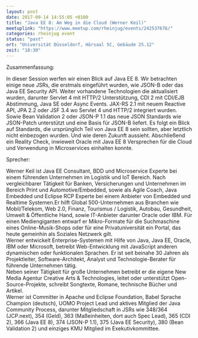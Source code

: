```yaml
---
layout: post
date: 2017-09-14 14:55:05 +0100
title: "Java EE 8: Am Weg in die Cloud (Werner Keil)"
meetuplink: "https://www.meetup.com/rheinjug/events/242537676/"
categories: rheinjug event
status: "past"
ort: "Universität Düsseldorf, Hörsaal 5C, Gebäude 25.12"
zeit: "18:30"
---
```

<p>Zusammenfassung:</p> <p>In dieser Session werfen wir einen Blick auf Java EE 8. Wir betrachten einige neue JSRs, die erstmals eingeführt wurden, wie JSON-B oder das Java EE Security API. Weiter vorhandene Technologien die aktualisiert wurden, darunter Servlet 4 mit HTTP/2 Unterstützung, CDI 2 mit CDI/EJB Abstimmung, Java SE oder Async Events. JAX-RS 2.1 mit neuem Reactive API, JPA 2.2 oder JSF 3.4 wo Servlet 4 und HTTP/2 integriert wurden. Sowie Bean Validation 2 oder JSON-P 1.1 das neue JSON Standards wie JSON-Patch unterstützt und eine Basis für JSON-B liefert. Es folgt ein Blick auf Standards, die ursprünglich Teil von Java EE 8 sein sollten, aber letztlich nicht einbezogen wurden. Und wie deren Zukunft aussieht. Abschließend ein Reality Check, inwieweit Oracle mit Java EE 8 Versprechen für die Cloud und Verwendung in Microservices einhalten konnte.</p> <p>Sprecher:</p> <p>Werner Keil ist Java EE Consultant, BDD und Microservice Experte bei einem führenden Unternehmen im Logistik und IoT Bereich. Nach vergleichbarer Tätigkeit für Banken, Versicherungen und Unternehmen im Bereich Print und Automotive/Embedded, sowie als Agile Coach, Java Embedded und Eclipse RCP Experte bei einem Anbieter von Embedded und Realtime Systemen.Er hilft Global 500-Unternehmen aus Branchen wie Mobil/Telekom, Web 2.0, Finanz, Tourismus / Logistik, Autobau, Gesundheit, Umwelt &amp; Öffentliche Hand, sowie IT-Anbieter darunter Oracle oder IBM. Für einen Mediengiganten entwarf er Mikro-Formate für die Suchmaschine eines Online-Musik-Shops oder für eine Privatuniversität ein Portal, das heute gemeinhin als Soziales Netzwerk gilt.<br/>Werner entwickelt Enterprise-Systemen mit Hilfe von Java, Java EE, Oracle, IBM oder Microsoft, betreibt Web-Entwicklung mit JavaScript anderen dynamischen oder funktionalen Sprachen. Er ist seit beinahe 30 Jahren als Projektleiter, Software-Architekt, Analyst und Technologie-Berater für führende Unternehmen tätig.<br/>Neben seiner Tätigkeit für große Unternehmen betreibt er die eigene New Media Agentur Creative Arts &amp; Technologies, leitet oder unterstützt Open-Source-Projekte, schreibt Songtexte, Romane, technische Bücher und Artikel.<br/>Werner ist Committer in Apache und Eclipse Foundation, Babel Sprache Champion (deutsch), UOMO Project Lead und aktives Mitglied der Java Community Process, darunter Mitgliedschaft in JSRs wie 348/364 (JCP.next), 354 (Geld), 363 (Maßeinheiten, dort auch Spec Lead), 365 (CDI 2), 366 (Java EE 8), 374 (JSON-P 1.1), 375 (Java EE Security), 380 (Bean Validation 2) und einziges KMU Mitglied im Exekutivkommittee.</p> 
